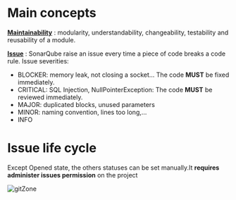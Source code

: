 # Main concepts

<u>**Maintainability**</u> : modularity, understandability, changeability, testability and reusability of a module.

<u>**Issue**</u> : SonarQube raise an issue every time a piece of code breaks a code rule.
Issue severities:

- BLOCKER: memory leak, not closing a socket... The code **MUST** be fixed immediately.
- CRITICAL: SQL Injection, NullPointerException: The code **MUST** be reviewed immediately.
- MAJOR: duplicated blocks, unused parameters
- MINOR: naming convention, lines too long,...
- INFO

# Issue life cycle

Except Opened state, the others statuses can be set manually.It **requires administer issues permission** on the project

![gitZone](../assets/images/sonarqube-issue-wflw-green.png)
